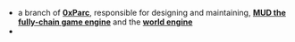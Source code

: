 - a branch of **[0xParc](../notes/0xParc)**, responsible for designing and maintaining, **[MUD the fully-chain game engine](../notes/MUD_the_fully-chain_game_engine)** and the **[world engine](../notes/world_engine)**
- 